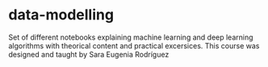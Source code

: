 # data-modelling

Set of different notebooks explaining machine learning and deep learning algorithms with theorical content and practical excersices. This course was designed and taught by Sara Eugenia Rodríguez
